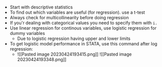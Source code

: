 - Start with descriptive statistics
- To find out which variables are useful (for regression). use a t-test
- Always check for multicollinearity before doing regression
- If you'r dealing with categorical values you need to specify them with ``i.``
- Use linear regression for continous variables, use logistic regression for dummy variables
	- Due to logistic regression having upper and lower limits
- To get logistic model performance in STATA, use this command after log regression:
	- ![[Pasted image 20230424193415.png]]
![[Pasted image 20230424193348.png]]



